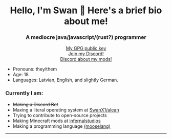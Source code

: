 <h1 align="center">Hello, I'm Swan 👋 Here's a brief bio about me!</h1>
<h3 align="center">A mediocre java/javascript/(rust?) programmer</h3>
<p align="center">
	<a href="https://github.com/SwanX1.gpg" target="blank">My GPG public key</a><br>
	<a href="https://discord.gg/BuSh7HC" target="blank">Join my Discord!</a><br>
	<a href="https://discord.gg/HcDRYkXu2R" target="blank">Discord about my mods!</a>
</p>

 - Pronouns: they/them
 - Age: 18
 - Languages: Latvian, English, and slightly German.

### Currently I am:
 - ~~Making a Discord Bot~~
 - Maxing a literal operating system at [SwanX1/alean](https://github.com/SwanX1/alean)
 - Trying to contribute to open-source projects
 - Making Minecraft mods at [infernalstudios](https://github.com/infernalstudios)
 - Making a programming language [(mooselang)](https://github.com/SwanX1/mooselang)
---
